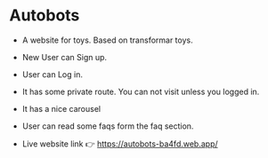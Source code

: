 
# Autobots

- A website for toys. Based on transformar toys.
- New User can Sign up.
- User can Log in.
- It has some private route. You can not visit unless you logged in. 
- It has a nice carousel
- User can read some faqs form the faq section.

- Live website link 👉 https://autobots-ba4fd.web.app/
 
